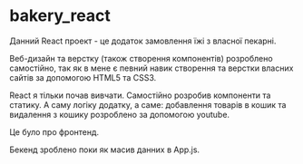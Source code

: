 # bakery_react

Данний React проект - це додаток замовлення їжі з власної пекарні.

Веб-дизайн та верстку (також створення компонентів) розроблено самостійно, так як в мене є певний навик створення та верстки власних сайтів за допомогою HTML5 та CSS3.

React я тільки почав вивчати. Самостійно розробив компоненти та статику. А саму логіку додатку, а саме: добавлення товарів в кошик та видалення з кошику розроблено за допомогою youtube.

Це було про фронтенд.

Бекенд зроблено поки як масив данних в App.js.

